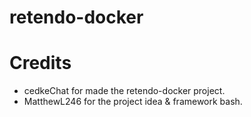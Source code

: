 # retendo-docker

# Credits
- cedkeChat for made the retendo-docker project.
- MatthewL246 for the project idea & framework bash.